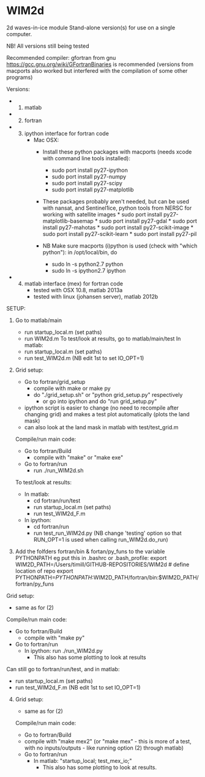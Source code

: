 WIM2d
=====

2d waves-in-ice module
Stand-alone version(s) for use on a single computer.

NB! All versions still being tested

Recommended compiler: gfortran from gnu 
https://gcc.gnu.org/wiki/GFortranBinaries
is recommended (versions from macports also worked but interfered with the compilation
of some other programs)

Versions:
- 1. matlab
- 2. fortran
- 3. ipython interface for fortran code
     - Mac OSX:
         - Install these python packages with macports (needs xcode with command line tools installed):
            * sudo port install py27-ipython
            * sudo port install py27-numpy
            * sudo port install py27-scipy
            * sudo port install py27-matplotlib

         - These packages probably aren't needed, but can be used with nansat,
           and Sentinel1ice, python tools from NERSC for working with satellite images
               * sudo port install py27-matplotlib-basemap
               * sudo port install py27-gdal
               * sudo port install py27-mahotas
               * sudo port install py27-scikit-image
               * sudo port install py27-scikit-learn
               * sudo port install py27-pil

         - NB Make sure macports (i)python is used (check with "which python"): in /opt/local/bin, do
            * sudo ln -s python2.7  python
            * sudo ln -s ipython2.7 ipython

- 4. matlab interface (mex) for fortran code
     - tested with OSX 10.8, matlab 2013a
     - tested with linux (johansen server), matlab 2012b

SETUP:

1. Go to matlab/main
   * run startup_local.m (set paths)
   * run WIM2d.m
   To test/look at results, go to matlab/main/test
   In matlab:
   * run startup_local.m (set paths)
   * run test_WIM2d.m    (NB edit 1st to set IO_OPT=1)

2. Grid setup:
   - Go to fortran/grid_setup
      * compile with make or make py
      * do "./grid_setup.sh" or "python grid_setup.py" respectively
         - or go into ipython and do "run grid_setup.py"
   - ipython script is easier to change (no need to recompile after changing grid)
      and makes a test plot automatically (plots the land mask)
   - can also look at the land mask in matlab with test/test_grid.m

   Compile/run main code:
   - Go to fortran/Build
      * compile with "make" or "make exe"
   - Go to fortran/run
      * run ./run_WIM2d.sh

   To test/look at results:
   - In matlab:
      * cd fortran/run/test
      * run startup_local.m (set paths)
      * run test_WIM2d_F.m
   - In ipython:
      * cd fortran/run
      * run test_run_WIM2d.py
         (NB change 'testing' option so that RUN_OPT=1
          is used when calling run_WIM2d.do_run)

3. Add the folfders fortran/bin & fortan/py_funs to the variable PYTHONPATH
   eg put this in .bashrc or .bash_profile:
   export WIM2D_PATH=/Users/timill/GITHUB-REPOSITORIES/WIM2d # define location of repo
   export PYTHONPATH=$PYTHONPATH:$WIM2D_PATH/fortran/bin:$WIM2D_PATH/fortran/py_funs

Grid setup:
   - same as for (2)

   Compile/run main code:
   - Go to fortran/Build
      * compile with "make py"
   - Go to fortran/run
     * In ipython: run ./run_WIM2d.py
          - This also has some plotting to look at results

   Can still go to fortran/run/test,
   and in matlab:
   * run startup_local.m (set paths)
   * run test_WIM2d_F.m  (NB edit 1st to set IO_OPT=1)

4. Grid setup:
   - same as for (2)

   Compile/run main code:
   - Go to fortran/Build
   * compile with "make mex2" (or "make mex" - this is more of a test,
     with no inputs/outputs - like running option (2) through matlab)
   - Go to fortran/run
     * In matlab: "startup_local; test_mex_io;"
          - This also has some plotting to look at results.
